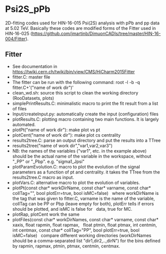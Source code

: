 # Psi2S_pPb
2D-fitting codes used for HIN-16-015 Psi(2S) analysis with pPb and pp data at 5.02 TeV. Basically these codes are modified forms of the Fitter used in HIN-16-025 (https://github.com/jmartinb/DimuonCADIs/tree/master/HIN-16-004/Fitter). 

## Fitter
* See documentation in https://twiki.cern.ch/twiki/bin/view/CMS/HiCharm2015Fitter
* fitter.C: master file
* The fitter can be run with the following command:  root -l -b -q fitter.C+'("name of work dir")' 
* clean_wd.sh: source this script to clean the working directory (RooDatasets, plots)
* simplePrintResults.C: minimalistic macro to print the fit result from a list of files
* Input/createInput.py: automatically create the input (configuration) files
* plotResults.C: plotting macro containing two main functions. It is largely automated.
* plotPt("name of work dir"): make plot vs pt
* plotCent("name of work dir"): make plot cs centrality
* results2tree.C: parse an output directory and put the results into a TTree
* results2tree("name of work dir","var1,var2,var3")
* NB: the names of the variables ("var1", etc. in the example above) should be the actual name of the variable in the workspace, without "\_PP" or "\_Pbp". e.g. "sigma1\_Jpsi"
* plotParamEvolution.C: macro to plot the evolution of the signal parameters as a function of pt and centrality. it takes the TTree from the results2tree.C macro as input.
* plotVars.C: alternative macro to plot the evolution of variables.
* plotPt(const char\* workDirName, const char\* varname, const char* collTag="", bool plotErr=true, bool isMC=false)
  where workDirName is the tag that was given to fitter.C, varname is the name of the variable, 
  collTag can be PP or Pbp (leave empty for both), plotErr tells if errors should be plotted, and isMC is false for
  data, true for MC.
* plotRap, plotCent work the same
* plotFiles(const char* workDirNames, const char* varname, const char* xaxis, float rapmin, float rapmax, 
  float ptmin, float ptmax, int centmin, int centmax, const char* collTag="PP", bool plotErr=true, bool isMC=false)
  compare different working directories (workDirNames should be a comma-separated list "dir1,dir2,..,dirN")
  for the bins defined by rapmin, rapmax, ptmin, ptmax, centmin, centmax.

